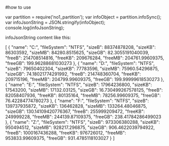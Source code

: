 #how to use

var partition = require('no1_partition');
var infoObject = partition.infoSync();
var infoJsonString = JSON.stringify(infoObject);
console.log(infoJsonString);

infoJsonString content like this:

[
    {
        "name": "C:",
        "fileSystem": "NTFS",
        "sizeB": 88374878208,
        "sizeKB": 86303592,
        "sizeMB": 84280.8515625,
        "sizeGB": 82.3055191040039,
        "freeB": 214708514816,
        "freeKB": 209676284,
        "freeMB": 204761.99609375,
        "freeGB": 199.96288681030273
    },
    {
        "name": "D:",
        "fileSystem": "NTFS",
        "sizeB": 79650402304,
        "sizeKB": 77783596,
        "sizeMB": 75960.54296875,
        "sizeGB": 74.18021774291992,
        "freeB": 214748360704,
        "freeKB": 209715196,
        "freeMB": 204799.99609375,
        "freeGB": 199.99999618530273
    },
    {
        "name": "E:",
        "fileSystem": "NTFS",
        "sizeB": 17964236800,
        "sizeKB": 17543200,
        "sizeMB": 17132.03125,
        "sizeGB": 16.730499267578125,
        "freeB": 82058407936,
        "freeKB": 80135164,
        "freeMB": 78256.99609375,
        "freeGB": 76.42284774780273
    },
    {
        "name": "F:",
        "fileSystem": "NTFS",
        "sizeB": 139737935872,
        "sizeKB": 136462828,
        "sizeMB": 133264.48046875,
        "sizeGB": 130.14109420776367,
        "freeB": 255999209472,
        "freeKB": 249999228,
        "freeMB": 244139.87109375,
        "freeGB": 238.41784286499023
    },
    {
        "name": "Z:",
        "fileSystem": "NTFS",
        "sizeB": 973306380288,
        "sizeKB": 950494512,
        "sizeMB": 928217.296875,
        "sizeGB": 906.4622039794922,
        "freeB": 1000167436288,
        "freeKB": 976726012,
        "freeMB": 953833.99609375,
        "freeGB": 931.4785118103027
    }
]